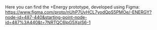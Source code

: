 Here you can find the +Energy prototype, developed using Figma: https://www.figma.com/proto/nUhP7UvHCL7yodQpS5PMOe/-ENERGY?node-id=487-440&starting-point-node-id=487%3A440&t=7NRTQC6lpG5XplS6-1

